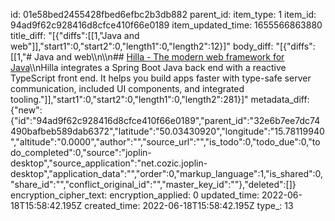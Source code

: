 id: 01e58bed2455428fbed6efbc2b3db882
parent_id: 
item_type: 1
item_id: 94ad9f62c928416d8cfce410f66e0189
item_updated_time: 1655566863880
title_diff: "[{\"diffs\":[[1,\"Java and web\"]],\"start1\":0,\"start2\":0,\"length1\":0,\"length2\":12}]"
body_diff: "[{\"diffs\":[[1,\"# Java and web\\\n\\\n## [Hilla - The modern web framework for Java](https://hilla.dev/)\\\nHilla integrates a Spring Boot Java back end with a reactive TypeScript front end. It helps you build apps faster with type-safe server communication, included UI components, and integrated tooling.\"]],\"start1\":0,\"start2\":0,\"length1\":0,\"length2\":281}]"
metadata_diff: {"new":{"id":"94ad9f62c928416d8cfce410f66e0189","parent_id":"32e6b7ee7dc74490bafbeb589dab6372","latitude":"50.03430920","longitude":"15.78119940","altitude":"0.0000","author":"","source_url":"","is_todo":0,"todo_due":0,"todo_completed":0,"source":"joplin-desktop","source_application":"net.cozic.joplin-desktop","application_data":"","order":0,"markup_language":1,"is_shared":0,"share_id":"","conflict_original_id":"","master_key_id":""},"deleted":[]}
encryption_cipher_text: 
encryption_applied: 0
updated_time: 2022-06-18T15:58:42.195Z
created_time: 2022-06-18T15:58:42.195Z
type_: 13